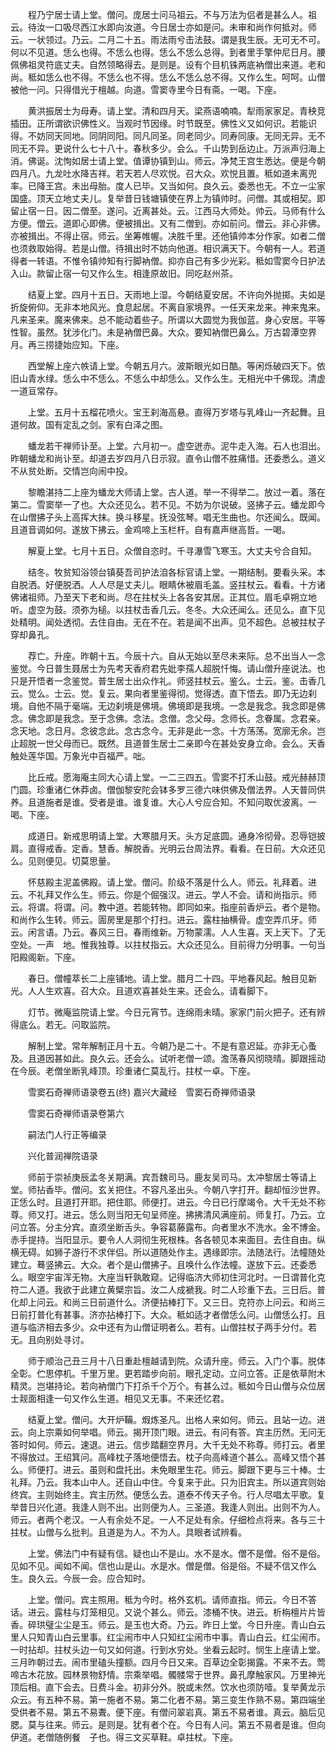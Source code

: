 <!-- { "loadSidebar": true } -->
　　程乃宁居士请上堂。僧问。庞居士问马祖云。不与万法为侣者是甚么人。祖云。待汝一口吸尽西江水即向汝道。今日居士亦如是问。未审和尚作何抵对。师云。一状领过。乃云。二月二十五。雨法雨兮击法鼓。谓是我生辰。无可无不可。何以不见道。恁么也得。不恁么也得。恁么不恁么总得。到者里手擎仲尼日月。腰佩佛祖灵符底丈夫。自然领略得去。是则是。设有个目机铢两底衲僧出来道。老和尚。秪如恁么也不得。不恁么也不得。恁么不恁么总不得。又作么生。呵呵。山僧被他一问。只得借光于檀越。向道。雪窦寺里今日有斋。一喝。下座。

　　黄洪振居士为母寿。请上堂。清和四月天。梁燕语喃喃。犁雨家家足。青秧竞插田。正所谓欲识佛性义。当观时节因缘。时节既至。佛性义又如何识。若能识得。不妨同天同地。同阴同阳。同凡同圣。同老同少。同寿同康。无同无异。无不同无不异。更说什么七十八十。春秋多少。会么。千山势到岳边止。万派声归海上消。佛诞。沈恂如居士请上堂。值谭协镇到山。师云。净梵王宫生悉达。便是今朝四月八。九龙吐水降吉祥。若天若人尽欢悦。召大众。欢悦且置。秪如道未离兜率。已降王宫。未出母胎。度人已毕。又当如何。良久云。委悉也无。不立一尘家国盛。顶天立地丈夫儿。复举昔日钱塘镇使在界上为镇帅时。问僧。其或相契。即留止宿一日。因二僧至。遂问。近离甚处。云。江西马大师处。帅云。马师有什么方便。僧云。道即心即佛。便被揖出。又有二僧到。亦如前问。僧云。非心非佛。亦被揖出。不得止宿。师云。坐筹帷幄。决胜千里。还他镇帅本分作家。如者二僧也须救取始得。若是山僧。待揖出时不妨向他道。相识满天下。今朝有一人。若道得者一转语。不惟令镇帅知有行脚衲僧。抑亦自己有多少光彩。秪如雪窦今日护法入山。款留止宿一句又作么生。相逢原故旧。同吃赵州茶。

　　结夏上堂。四月十五日。天雨地上湿。今朝结夏安居。不许向外抛掷。夫如是折旋俯仰。无非本地风光。食息起居。不离自家境界。一任天来龙来。神来鬼来。凡来圣来。魔来佛来。总不能动着些子。所谓以大圆觉为我伽蓝。身心安居。平等性智。虽然。犹涉化门。未是衲僧巴鼻。大众。要知衲僧巴鼻么。万古碧潭空界月。再三捞捷始应知。下座。

　　西堂解上座六帙请上堂。今朝五月六。波斯眼光如日酷。等闲烁破四天下。依旧山青水绿。恁么中不恁么。不恁么中却恁么。又作么生。无相光中千佛现。清虚一道亘常存。

　　上堂。五月十五榴花喷火。宝王刹海高悬。直得万岁塔与乳峰山一齐起舞。且道何故。国有定乱之剑。家有白泽之图。

　　蟠龙若干禅师讣至。上堂。六月初一。虚空迸赤。泥牛走入海。石人也泪出。昨朝蟠龙和尚讣至。却道去岁四月八日示寂。直令山僧不胜痛惜。还委悉么。道义不从贫处断。交情岂向闹中投。

　　黎瞻湛持二上座为蟠龙大师请上堂。古人道。举一不得举二。放过一着。落在第二。雪窦举一了也。大众还见么。若不见。不妨为尔说破。竖拂子云。蟠龙即今在山僧拂子头上高挥大抹。换斗移星。抚没弦琴。唱无生曲也。尔还闻么。既闻。且道音调如何。遂放下拂云。金鸡啼上玉栏杆。自有嘉声继高哲。一喝。

　　解夏上堂。七月十五日。众僧自恣时。千寻瀑雪飞寒玉。大丈夫兮合自知。

　　结冬。牧贫知浴领台镇葵吾司护法洎各标官请上堂。一期结制。要看头采。本自脱洒。好便脱洒。人人尽是丈夫儿。眼睛休被眉毛盖。竖拄杖云。看看。十方诸佛诸祖师。乃至天下老和尚。尽在拄杖头上各各安其居。正其位。眉毛卓朔立地听。虚空为鼓。须弥为槌。以拄杖击香几云。冬冬。大众还闻么。还见么。直下见处精明。闻处透彻。去住自由。无在不在。若是闻不出声。见不超色。总被拄杖子穿却鼻孔。

　　荐亡。升座。昨朝十五。今辰十六。自从无始以至尽未来际。总不出当人一念鉴觉。今日普生聂居士为先考天香府君先妣李孺人超脱忏悔。请山僧升座说法。也只是开悟者一念鉴觉。普生居士出众作礼。师竖拄杖云。鉴么。士云。鉴。击香几云。觉么。士云。觉。复云。果向者里鉴得彻。觉得透。直下悟去。即乃无边刹境。自他不隔于毫端。无边刹境是佛境。佛境即是我境。一念是我念。我念即是佛念。佛念即是我念。至于念佛。念法。念僧。念父母。念师长。念眷属。念君亲。念天地。念日月。念彼念此。念古念今。无非是此一念。十方荡荡。宽廓无余。岂止超脱一世父母而已。既然。且道普生居士二亲即今在甚处安身立命。会么。天香触处莲华国。万象光中百福严。咄。

　　比丘戒。愿海庵主同大心请上堂。一二三四五。雪窦不打禾山鼓。戒光赫赫顶门圆。珍重诸仁休莽卤。僧伽黎安陀会钵多罗三德六味供佛及僧法界。人天普同供养。且道施者是谁。受者是谁。谁复谁。大心人兮应合知。不知问取优波离。一喝。下座。

　　成道日。新戒思明请上堂。大寒腊月天。头方足底圆。通身冷彻骨。忍辱铠披肩。直得戒香。定香。慧香。解脱香。光明云台周法界。看看。在日前。大众还见么。见则便见。切莫思量。

　　怀慈殿主泥盖佛殿。请上堂。僧问。阶级不落是什么人。师云。礼拜着。进云。不礼拜又作么生。师云。你是个倔强汉。进云。学人不会。请和尚指示。师云。将谓。将谓。问。教中道。若能转物。即同如来。指座前香炉云。者个是物。和尚作么生转。师云。圊房里是那个打扫。进云。露柱抽横骨。虚空弄爪牙。师云。闲言语。乃云。春风三日。春雨维新。万物蒙濡。人人生喜。天上天下。了无空处。一声　地。惟我独尊。以拄杖指云。大众还见么。目前得力分明事。一句当阳殿阁新。下座。

　　春日。僧幢萃长二上座铺地。请上堂。腊月二十四。平地春风起。触目见新光。人人生欢喜。召大众。且道欢喜甚处生来。还会么。请看脚下。

　　灯节。微庵监院请上堂。今日元宵节。连绵雨未晴。家家门前火把子。还有辨得底么。若无。问取监院。

　　解制上堂。常年解制正月十五。今朝乃是二十。不是有意迟延。亦非无心蚤及。且道因甚如此。良久云。还会么。试听老僧一颂。澹荡春风彻晓晴。脚跟摇动在今辰。老僧坐断乳峰顶。珍重诸仁莫乱行。拄杖一卓。下座。

　　雪窦石奇禅师语录卷五(终)
嘉兴大藏经　雪窦石奇禅师语录


　　雪窦石奇禅师语录卷第六

　　嗣法门人行正等编录

　　兴化普润禅院语录

　　师前于崇祯庚辰孟冬关期满。宾吾魏司马。鹿友吴司马。太冲黎居士等请上堂。师拈香毕。僧问。玄关把住。不容凡圣出头。今朝八字打开。翻却恒沙世界。正恁么时。且道打开耶。把住耶。师便打。进云。今日已行摩竭令。大千无处不称尊。师又打。进云。恁么则当阳无句呈师座。拂拂清风满座前。师复打。乃云。立问立答。分主分宾。直须坐断舌头。争容葛藤露布。向者里水不洗水。金不博金。赤手提持。当阳显示。要令人人洞彻生死根株。各各顿见本来面目。去住自由。纵横无碍。如狮子游行不求伴侣。所以道随处作主。遇缘即宗。法随法行。法幢随处建立。蓦竖拂云。大众。者个是山僧拂子。且唤什么作法幢。遂放下云。还委悉么。眼空宇宙浑无物。大座当轩孰敢窥。记得临济大师初住河北时。一日谓普化克符二人道。我欲于此建立黄檗宗旨。汝二人成褫我。时二人珍重下去。三日后。普化却上问云。和尚三日前道什么。济便拈棒打下。又三日。克符亦上问云。和尚三日前打普化有甚事。济亦拈棒打下。大众。秪如适才者僧恁么问。山僧恁么打。且道与临济相去多少。众中还有为山僧证明者么。若有。山僧拄杖子两手分付。若无。且向别处寻讨。

　　师于顺治己丑三月十八日重赴檀越请到院。众请升座。师云。入门个事。脱体全彰。伫思停机。千里万里。更若踏步向前。眼孔定动。立问立答。正是依草附木精灵。岂堪持论。若向衲僧门下打杀千个万个。有甚么过。秪如今日山僧与众位居士觌面相逢一句又作么生道。相见又无事。不来还忆君。

　　结夏上堂。僧问。大开炉鞴。煆炼圣凡。出格人来如何。师云。且站一边。进云。向上宗乘如何举唱。师云。揭开顶门眼。进云。有问有答。宾主历然。无问无答时如何。师云。速退。进云。信步踏翻空界月。大千无处不称尊。师打云。者里不得放过。王绍箕问。高峰枕子落地便悟去。枕子向高峰道个甚么。高峰又悟个甚么。师便打。进云。虽则和盘托出。未免眼里生花。师云。脚跟下更与三十棒。士礼拜。乃云。我本山中人。还自山中住。今复来于此。只为旧宾主。所以道宾则始终宾。主则始终主。宾主历然。便恁么去。道泰不传天子令。行人尽唱太平歌。复举昔日兴化道。我逢人则不出。出则便为人。三圣道。我逢人则出。出则不为人。师云。者两个老汉。一人有余处不足。一人不足处有余。仔细检点将来。各与三十拄杖。山僧与么批判。且道是为人。不为人。具眼者试辨看。

　　上堂。佛法门中有疑有信。疑也山不是山。水不是水。僧不是僧。俗不是俗。见如不见。闻如不闻。信也山是山。水是水。僧是僧。俗是俗。不疑不信又作么生。良久云。今辰一会。应合知时。

　　上堂。僧问。宾主照用。秪为今时。格外玄机。请师直指。师云。今日不答话。进云。露柱与灯笼相见。又说个甚么。师云。漆桶不快。进云。析栴檀片片皆香。碎珙璧尘尘是玉。师云。是玉也大奇。乃云。昨日上堂。今日升座。青山白云里人只知青山白云里事。红尘闹市中人只知红尘闹市中事。青山白云。红尘闹市。一时拈却。拄杖头边一句又如何道。行到水穷处。坐看云起时。悯生上座请上堂。三月昨朝过去。闹市里磕头撞额。四月今日又来。百草边全彰揭露。不来不去。莺啼古木花放。园林景物舒情。宗乘举唱。髑髅常于世界。鼻孔摩触家风。万里神光顶后相。直下会去。日费斗金。初非分外。脱或未然。饮水也须防噎。复举黄龙示众云。有五种不易。第一施者不易。第二化者不易。第三变生作熟不易。第四端坐受供者不易。第五不易聻。便下座。有僧问翠岩真。第五不易者谁。真云。脑后见腮。莫与往来。师云。是则是。犹有者个在。今日有人问。第五不易者是谁。但向伊道。老僧随例餐　子也。得三文买草鞋。卓拄杖。下座。

